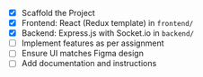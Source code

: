 - [x] Scaffold the Project
- [x] Frontend: React (Redux template) in `frontend/`
- [x] Backend: Express.js with Socket.io in `backend/`
- [ ] Implement features as per assignment
- [ ] Ensure UI matches Figma design
- [ ] Add documentation and instructions
